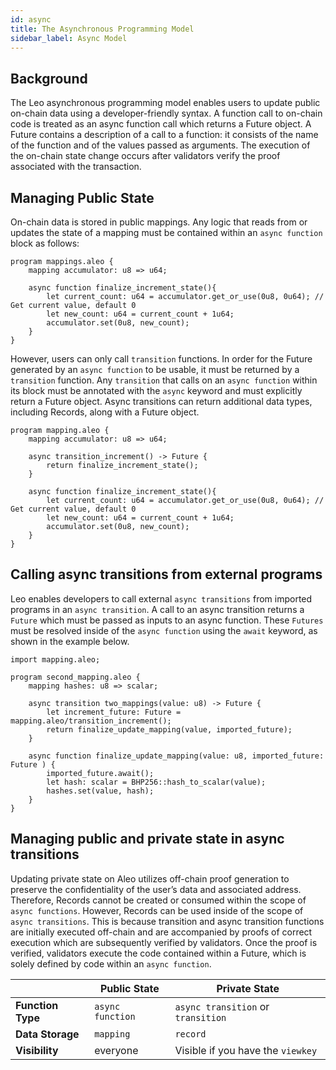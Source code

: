 ```yaml
---
id: async
title: The Asynchronous Programming Model
sidebar_label: Async Model
---
```


## Background

The Leo asynchronous programming model enables users to update public on-chain data using a developer-friendly syntax.  A function call to on-chain code is treated as an async function call which returns a Future object.  A Future contains a description of a call to a function: it consists of the name of the function and of the values passed as arguments.  The execution of the on-chain state change occurs after validators verify the proof associated with the transaction. 


## Managing Public State

On-chain data is stored in public mappings.  Any logic that reads from or updates the state of a mapping must be contained within an `async function` block as follows: 

```leo
program mappings.aleo {
    mapping accumulator: u8 => u64;

    async function finalize_increment_state(){
        let current_count: u64 = accumulator.get_or_use(0u8, 0u64); // Get current value, default 0
        let new_count: u64 = current_count + 1u64;
        accumulator.set(0u8, new_count);
    }
}
```

However, users can only call `transition` functions.  In order for the Future generated by an `async function` to be usable, it must be returned by a `transition` function.  Any `transition` that calls on an `async function` within its block must be annotated with the `async` keyword and must explicitly return a Future object.  Async transitions can return additional data types, including Records, along with a Future object.

```leo
program mapping.aleo {
    mapping accumulator: u8 => u64;
    
    async transition_increment() -> Future {
        return finalize_increment_state();
    }

    async function finalize_increment_state(){
        let current_count: u64 = accumulator.get_or_use(0u8, 0u64); // Get current value, default 0
        let new_count: u64 = current_count + 1u64;
        accumulator.set(0u8, new_count);
    }
}
```


## Calling async transitions from external programs

Leo enables developers to call external `async transitions` from imported programs in an `async transition`.  A call to an async transition returns a `Future` which must be passed as inputs to an async function.  These `Futures` must be resolved inside of the `async function` using the `await` keyword, as shown in the example below.

```leo
import mapping.aleo;

program second_mapping.aleo {
	mapping hashes: u8 => scalar;

    async transition two_mappings(value: u8) -> Future {
        let increment_future: Future = mapping.aleo/transition_increment();
        return finalize_update_mapping(value, imported_future); 
    } 

    async function finalize_update_mapping(value: u8, imported_future: Future ) {
	    imported_future.await();
	    let hash: scalar = BHP256::hash_to_scalar(value);
        hashes.set(value, hash);
    }
}
```


## Managing public and private state in async transitions

Updating private state on Aleo utilizes off-chain proof generation to preserve the confidentiality of the user’s data and associated address.  Therefore, Records cannot be created or consumed within the scope of `async functions`.  However, Records can be used inside of the scope of `async transitions`.  This is because transition and async transition functions are initially executed off-chain and are accompanied by proofs of correct execution which are subsequently verified by validators.  Once the proof is verified, validators execute the code contained within a Future, which is solely defined by code within an `async function`.  

|                          | **Public State**     | **Private State**                  |
|--------------------------|----------------------|------------------------------------|
| **Function Type**        | `async function`     | `async transition` or `transition` |
| **Data Storage**         | `mapping`            | `record`                           |
| **Visibility**           | everyone             | Visible if you have the `viewkey`  |
